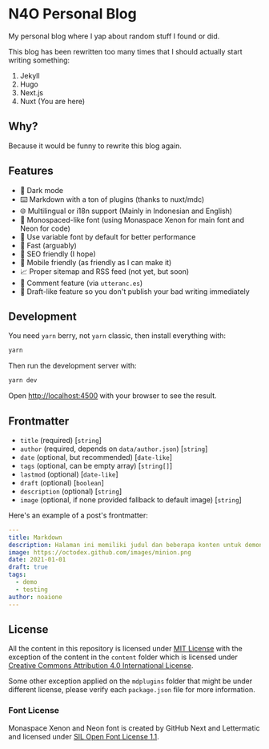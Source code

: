 # N4O Personal Blog

My personal blog where I yap about random stuff I found or did.

This blog has been rewritten too many times that I should actually start writing something:

1. Jekyll
2. Hugo
3. Next.js
4. Nuxt (You are here)

## Why?

Because it would be funny to rewrite this blog again.

## Features

- 🌙 Dark mode
- ⌨️ Markdown with a ton of plugins (thanks to nuxt/mdc)
- 🌐 Multilingual or i18n support (Mainly in Indonesian and English)
- 🤖 Monospaced-like font (using Monaspace Xenon for main font and Neon for code)
- 📏 Use variable font by default for better performance
- 🚀 Fast (arguably)
- 📜 SEO friendly (I hope)
- 📱 Mobile friendly (as friendly as I can make it)
- 📈 Proper sitemap and RSS feed (not yet, but soon)
- 💬 Comment feature (via `utteranc.es`)
- 📝 Draft-like feature so you don't publish your bad writing immediately

## Development

You need `yarn` berry, not `yarn` classic, then install everything with:

```bash
yarn
```

Then run the development server with:

```bash
yarn dev
```

Open [http://localhost:4500](http://localhost:4500) with your browser to see the result.

## Frontmatter

- `title` (required) [`string`]
- `author` (required, depends on `data/author.json`) [`string`]
- `date` (optional, but recommended) [`date-like`]
- `tags` (optional, can be empty array) [`string[]`]
- `lastmod` (optional) [`date-like`]
- `draft` (optional) [`boolean`]
- `description` (optional) [`string`]
- `image` (optional, if none provided fallback to default image) [`string`]

Here's an example of a post's frontmatter:

```yaml
---
title: Markdown
description: Halaman ini memiliki judul dan beberapa konten untuk demonstrasi markdown.
image: https://octodex.github.com/images/minion.png
date: 2021-01-01
draft: true
tags:
  - demo
  - testing
author: noaione
---
```

## License

All the content in this repository is licensed under [MIT License](LICENSE-MIT) with the exception of the content in the `content` folder which is licensed under [Creative Commons Attribution 4.0 International License](LICENSE-CC-BY-4.0).

Some other exception applied on the `mdplugins` folder that might be under different license, please verify each `package.json` file for more information.

### Font License

Monaspace Xenon and Neon font is created by GitHub Next and Lettermatic and licensed under [SIL Open Font License 1.1](https://github.com/githubnext/monaspace/blob/main/LICENSE).
